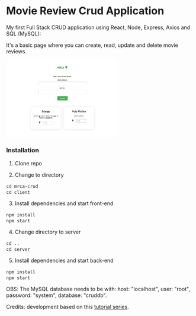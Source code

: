 # Movie Review Crud Application
 My first Full Stack CRUD application using React, Node, Express, Axios and SQL (MySQL):
 
 It's a basic page where you can create, read, update and delete movie reviews.
 
 <img src="demo.png" width="60%">
 
 ### Installation

1. Clone repo

2. Change to directory

````
cd mrca-crud
cd client
````   

3. Install dependencies and start front-end

````
npm install
npm start
````

4. Change directory to server

```
cd ..
cd server
```

5. Install dependencies and start back-end

````
npm install
npm start
````

OBS: The MySQL database needs to be with:
  host: "localhost",
  user: "root",
  password: "system",
  database: "cruddb".
  
Credits: development based on this [tutorial series](https://www.youtube.com/watch?v=T8mqZZ0r-RA). 
